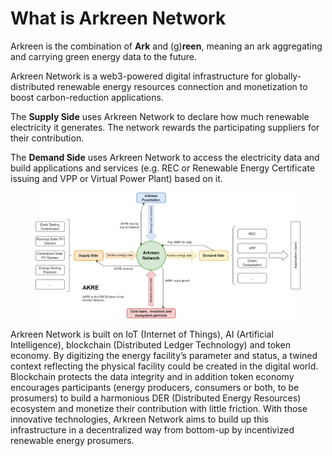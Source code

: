 # What is Arkreen Network

Arkreen is the combination of **Ark** and (g)**reen**, meaning an ark aggregating and carrying green energy data to the future.

Arkreen Network is a web3-powered digital infrastructure for globally-distributed renewable energy resources connection and monetization to boost carbon-reduction applications.

The **Supply Side** uses Arkreen Network to declare how much renewable electricity it generates. The network rewards the participating suppliers for their contribution.

The **Demand Side** uses Arkreen Network to access the electricity data and build applications and services (e.g. REC or Renewable Energy Certificate issuing and VPP or Virtual Power Plant) based on it.

<figure><img src=".gitbook/assets/image (1) (3).png" alt=""><figcaption></figcaption></figure>

Arkreen Network is built on IoT (Internet of Things), AI (Artificial Intelligence), blockchain (Distributed Ledger Technology) and token economy. By digitizing the energy facility’s parameter and status, a twined context reflecting the physical facility could be created in the digital world. Blockchain protects the data integrity and in addition token economy encourages participants (energy producers, consumers or both, to be prosumers) to build a harmonious DER (Distributed Energy Resources) ecosystem and monetize their contribution with little friction. With those innovative technologies, Arkreen Network aims to build up this infrastructure in a decentralized way from bottom-up by incentivized renewable energy prosumers.
